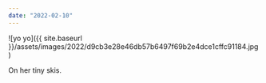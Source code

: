 ```yaml
---
date: "2022-02-10"
---
```


![yo yo]({{ site.baseurl }}/assets/images/2022/d9cb3e28e46db57b6497f69b2e4dce1cffc91184.jpg)

On her tiny skis.
